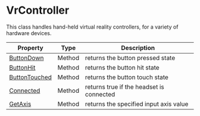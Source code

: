 # VrController

This class handles hand-held virtual reality controllers, for a variety of hardware devices.

| Property | Type | Description |
|---|---|---|
| [ButtonDown](VrController_ButtonDown.md) | Method | returns the button pressed state |
| [ButtonHit](VrController_ButtonHit.md) | Method | returns the button hit state |
| [ButtonTouched](VrController_ButtonTouched.md) | Method | returns the button touch state |
| [Connected](VrController_Connected.md) | Method | returns true if the headset is connected |
| [GetAxis](VrController_GetAxis.md) | Method | returns the specified input axis value |
